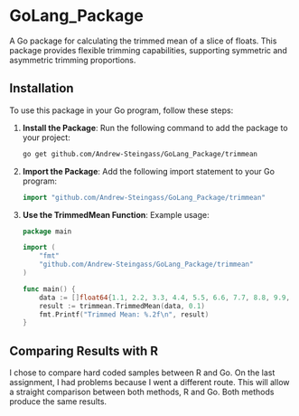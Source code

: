 
# GoLang_Package

A Go package for calculating the trimmed mean of a slice of floats. This package provides flexible trimming capabilities, supporting symmetric and asymmetric trimming proportions.

## Installation

To use this package in your Go program, follow these steps:

1. **Install the Package**:
   Run the following command to add the package to your project:
   ```bash
   go get github.com/Andrew-Steingass/GoLang_Package/trimmean
   ```

2. **Import the Package**:
   Add the following import statement to your Go program:
   ```go
   import "github.com/Andrew-Steingass/GoLang_Package/trimmean"
   ```

3. **Use the TrimmedMean Function**:
   Example usage:
   ```go
   package main

   import (
       "fmt"
       "github.com/Andrew-Steingass/GoLang_Package/trimmean"
   )

   func main() {
       data := []float64{1.1, 2.2, 3.3, 4.4, 5.5, 6.6, 7.7, 8.8, 9.9, 10.1}
       result := trimmean.TrimmedMean(data, 0.1)
       fmt.Printf("Trimmed Mean: %.2f\n", result)
   }
   ```

## Comparing Results with R

I chose to compare hard coded samples between R and Go. On the last assignment, I had problems because I went a different route. This will allow a straight comparison between both methods, R and Go. Both methods produce the same results.
